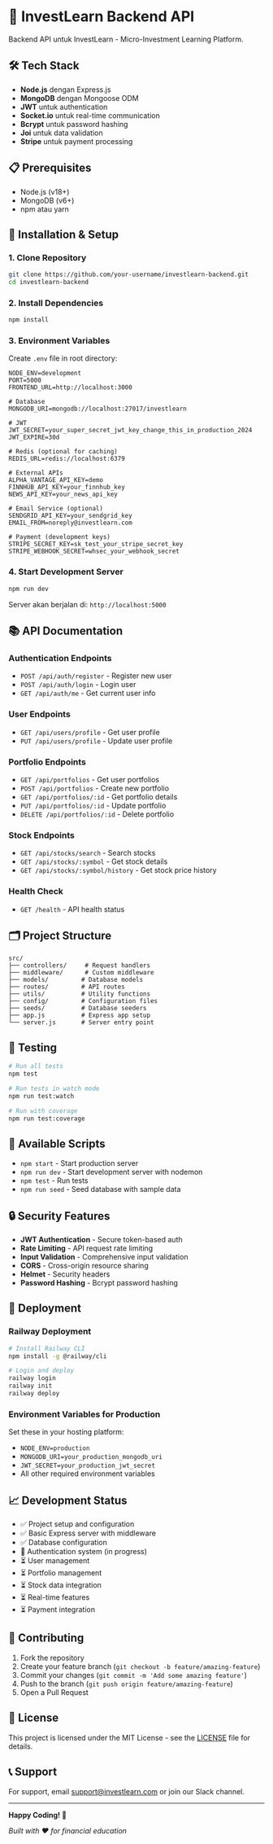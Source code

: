 # 🚀 InvestLearn Backend API

Backend API untuk InvestLearn - Micro-Investment Learning Platform.

## 🛠️ Tech Stack

- **Node.js** dengan Express.js
- **MongoDB** dengan Mongoose ODM
- **JWT** untuk authentication
- **Socket.io** untuk real-time communication
- **Bcrypt** untuk password hashing
- **Joi** untuk data validation
- **Stripe** untuk payment processing

## 📋 Prerequisites

- Node.js (v18+)
- MongoDB (v6+)
- npm atau yarn

## 🚀 Installation & Setup

### 1. Clone Repository
```bash
git clone https://github.com/your-username/investlearn-backend.git
cd investlearn-backend
```

### 2. Install Dependencies
```bash
npm install
```

### 3. Environment Variables
Create `.env` file in root directory:

```env
NODE_ENV=development
PORT=5000
FRONTEND_URL=http://localhost:3000

# Database
MONGODB_URI=mongodb://localhost:27017/investlearn

# JWT
JWT_SECRET=your_super_secret_jwt_key_change_this_in_production_2024
JWT_EXPIRE=30d

# Redis (optional for caching)
REDIS_URL=redis://localhost:6379

# External APIs
ALPHA_VANTAGE_API_KEY=demo
FINNHUB_API_KEY=your_finnhub_key
NEWS_API_KEY=your_news_api_key

# Email Service (optional)
SENDGRID_API_KEY=your_sendgrid_key
EMAIL_FROM=noreply@investlearn.com

# Payment (development keys)
STRIPE_SECRET_KEY=sk_test_your_stripe_secret_key
STRIPE_WEBHOOK_SECRET=whsec_your_webhook_secret
```

### 4. Start Development Server
```bash
npm run dev
```

Server akan berjalan di: `http://localhost:5000`

## 📚 API Documentation

### Authentication Endpoints
- `POST /api/auth/register` - Register new user
- `POST /api/auth/login` - Login user
- `GET /api/auth/me` - Get current user info

### User Endpoints
- `GET /api/users/profile` - Get user profile
- `PUT /api/users/profile` - Update user profile

### Portfolio Endpoints
- `GET /api/portfolios` - Get user portfolios
- `POST /api/portfolios` - Create new portfolio
- `GET /api/portfolios/:id` - Get portfolio details
- `PUT /api/portfolios/:id` - Update portfolio
- `DELETE /api/portfolios/:id` - Delete portfolio

### Stock Endpoints
- `GET /api/stocks/search` - Search stocks
- `GET /api/stocks/:symbol` - Get stock details
- `GET /api/stocks/:symbol/history` - Get stock price history

### Health Check
- `GET /health` - API health status

## 🗂️ Project Structure

```
src/
├── controllers/     # Request handlers
├── middleware/      # Custom middleware
├── models/         # Database models
├── routes/         # API routes
├── utils/          # Utility functions
├── config/         # Configuration files
├── seeds/          # Database seeders
├── app.js          # Express app setup
└── server.js       # Server entry point
```

## 🧪 Testing

```bash
# Run all tests
npm test

# Run tests in watch mode
npm run test:watch

# Run with coverage
npm run test:coverage
```

## 🔧 Available Scripts

- `npm start` - Start production server
- `npm run dev` - Start development server with nodemon
- `npm test` - Run tests
- `npm run seed` - Seed database with sample data

## 🔒 Security Features

- **JWT Authentication** - Secure token-based auth
- **Rate Limiting** - API request rate limiting
- **Input Validation** - Comprehensive input validation
- **CORS** - Cross-origin resource sharing
- **Helmet** - Security headers
- **Password Hashing** - Bcrypt password hashing

## 🚀 Deployment

### Railway Deployment
```bash
# Install Railway CLI
npm install -g @railway/cli

# Login and deploy
railway login
railway init
railway deploy
```

### Environment Variables for Production
Set these in your hosting platform:
- `NODE_ENV=production`
- `MONGODB_URI=your_production_mongodb_uri`
- `JWT_SECRET=your_production_jwt_secret`
- All other required environment variables

## 📈 Development Status

- ✅ Project setup and configuration
- ✅ Basic Express server with middleware
- ✅ Database configuration
- 🔄 Authentication system (in progress)
- ⏳ User management
- ⏳ Portfolio management
- ⏳ Stock data integration
- ⏳ Real-time features
- ⏳ Payment integration

## 🤝 Contributing

1. Fork the repository
2. Create your feature branch (`git checkout -b feature/amazing-feature`)
3. Commit your changes (`git commit -m 'Add some amazing feature'`)
4. Push to the branch (`git push origin feature/amazing-feature`)
5. Open a Pull Request

## 📄 License

This project is licensed under the MIT License - see the [LICENSE](LICENSE) file for details.

## 📞 Support

For support, email support@investlearn.com or join our Slack channel.

---

**Happy Coding! 🚀**

*Built with ❤️ for financial education*
